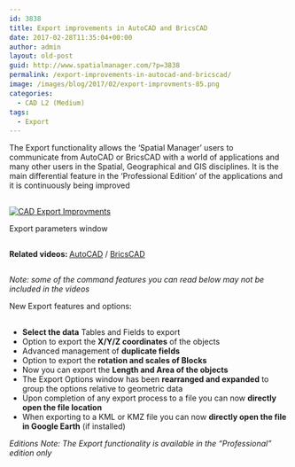 ```yaml
---
id: 3838
title: Export improvements in AutoCAD and BricsCAD
date: 2017-02-28T11:35:04+00:00
author: admin
layout: old-post
guid: http://www.spatialmanager.com/?p=3838
permalink: /export-improvements-in-autocad-and-bricscad/
image: /images/blog/2017/02/export-improvments-85.png
categories:
  - CAD L2 (Medium)
tags:
  - Export
---
```

<p>
  <span lang="en">The Export functionality allows the &#8216;Spatial Manager&#8217; users to communicate from AutoCAD or BricsCAD with a world of applications and many other users in the Spatial, Geographical and GIS disciplines. It is the main d<span lang="en">ifferential feature in the &#8216;Professional Edition&#8217; of the applications and it is <span>continuously being improved</span></span></span>
</p>

<!--more-->

## 

<div>
  <a href="/images/blog/2017/02/CAD-Export-Improvments.png" target="_blank" rel="nofollow"><img src="/images/blog/2017/02/CAD-Export-Improvments-1024x702.png" alt="CAD Export Improvments" width="625" height="428" srcset="/images/blog/2017/02/CAD-Export-Improvments-1024x702.png 1024w, /images/blog/2017/02/CAD-Export-Improvments-300x206.png 300w, /images/blog/2017/02/CAD-Export-Improvments-768x527.png 768w, /images/blog/2017/02/CAD-Export-Improvments-624x428.png 624w, /images/blog/2017/02/CAD-Export-Improvments.png 1037w" sizes="(max-width: 625px) 100vw, 625px" /></a>
  
  <p>
    Export parameters window
  </p>
</div>

## 

<p>
  <strong>Related videos: </strong><a href="https://youtu.be/lEm017kOkzc" target="_blank" rel="nofollow">AutoCAD</a> / <a href="https://youtu.be/PM05LrwVQ8w" target="_blank" rel="nofollow">BricsCAD</a>
</p>

<h2>
</h2>

<p>
  <em>Note: some of the command features you can read below may not be included in the videos</em>
</p>

<p>
  New Export features and options:
</p>

<h2>
</h2>

  * **Select the data** Tables and Fields to export
  * Option to export the **X/Y/Z coordinates** of the objects
  * Advanced management of **duplicate fields**
  * Option to export the **rotation and scales of Blocks**
  * Now you can export the **Length and Area of the objects**
  * The Export Options window has been **rearranged and expanded** to group the options relative to geometric data
  * Upon completion of any export process to a file you can now **directly open the file location**
  * When exporting to a KML or KMZ file you can now **directly open the file in Google Earth** (if installed)

<p>
  <em>Editions Note: The Export functionality is available in the “Professional” edition only</em>
</p>